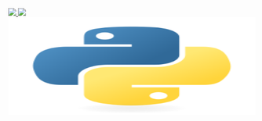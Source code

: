 

<div>
<a href="https://github.com/yRafaZ">
<img height="180em" src="https://github-readme-stats.vercel.app/api/top-langs/?username=yRafaZ&layout=compact&langs_count=16&theme=dark"/>
<img height="180em" src="https://github-readme-stats.vercel.app/api?username=yRafaZ&show_icons=true&theme=dark&include_all_commits=true&count_private=true"/>
<img align="center" alt="Rafa-Python" height="200" width="1500" src="https://raw.githubusercontent.com/devicons/devicon/master/icons/python/python-original.svg">
</div>
